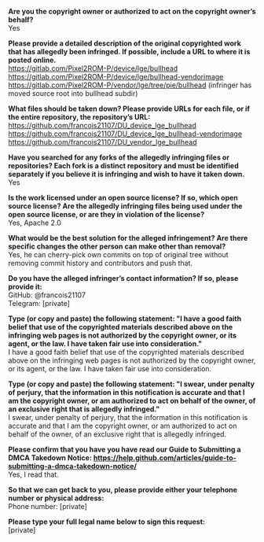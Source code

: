 **Are you the copyright owner or authorized to act on the copyright owner’s behalf?**  
Yes

**Please provide a detailed description of the original copyrighted work that has allegedly been infringed. If possible, include a URL to where it is posted online.**  
https://gitlab.com/Pixel2ROM-P/device/lge/bullhead  
https://gitlab.com/Pixel2ROM-P/device/lge/bullhead-vendorimage  
https://gitlab.com/Pixel2ROM-P/vendor/lge/tree/pie/bullhead (infringer has moved source root into bullhead subdir)

**What files should be taken down? Please provide URLs for each file, or if the entire repository, the repository’s URL:**  
https://github.com/francois21107/DU_device_lge_bullhead  
https://github.com/francois21107/DU_device_lge_bullhead-vendorimage  
https://github.com/francois21107/DU_vendor_lge_bullhead

**Have you searched for any forks of the allegedly infringing files or repositories? Each fork is a distinct repository and must be identified separately if you believe it is infringing and wish to have it taken down.**  
Yes

**Is the work licensed under an open source license? If so, which open source license? Are the allegedly infringing files being used under the open source license, or are they in violation of the license?**  
Yes, Apache 2.0

**What would be the best solution for the alleged infringement? Are there specific changes the other person can make other than removal?**  
Yes, he can cherry-pick own commits on top of original tree without removing commit history and contributors and push that.

**Do you have the alleged infringer’s contact information? If so, please provide it:**  
GitHub: @francois21107  
Telegram: [private]

**Type (or copy and paste) the following statement: "I have a good faith belief that use of the copyrighted materials described above on the infringing web pages is not authorized by the copyright owner, or its agent, or the law. I have taken fair use into consideration."**  
I have a good faith belief that use of the copyrighted materials described above on the infringing web pages is not authorized by the copyright owner, or its agent, or the law. I have taken fair use into consideration.

**Type (or copy and paste) the following statement: "I swear, under penalty of perjury, that the information in this notification is accurate and that I am the copyright owner, or am authorized to act on behalf of the owner, of an exclusive right that is allegedly infringed."**  
I swear, under penalty of perjury, that the information in this notification is accurate and that I am the copyright owner, or am authorized to act on behalf of the owner, of an exclusive right that is allegedly infringed.

**Please confirm that you have you have read our Guide to Submitting a DMCA Takedown Notice: https://help.github.com/articles/guide-to-submitting-a-dmca-takedown-notice/**  
Yes, I read that.

**So that we can get back to you, please provide either your telephone number or physical address:**  
Phone number: [private]

**Please type your full legal name below to sign this request:**  
[private]
